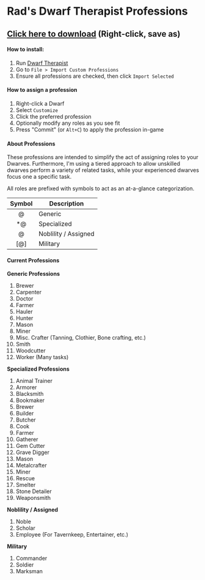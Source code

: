 # Rad's Dwarf Therapist Professions

## [Click here to download](https://raw.githubusercontent.com/RadGH/Rad-s-Dwarf-Therapist-Professions/master/custom_professions.dtp) (Right-click, save as)

#### How to install:
1. Run [Dwarf Therapist](http://www.bay12forums.com/smf/index.php?topic=122968.0)
2. Go to `File > Import Custom Professions`
3. Ensure all professions are checked, then click `Import Selected`

#### How to assign a profession
1. Right-click a Dwarf
2. Select `Customize`
3. Click the preferred profession
4. Optionally modify any roles as you see fit
5. Press "Commit" (or `Alt+C`) to apply the profession in-game

#### About Professions

These professions are intended to simplify the act of assigning roles to your Dwarves. Furthermore, I'm using a tiered approach to allow unskilled dwarves perform a variety of related tasks, while your experienced dwarves focus one a specific task.

All roles are prefixed with symbols to act as an at-a-glance categorization.

| Symbol | Description |
|:-:|---|
| @ | Generic |
| *@ | Specialized |
| $@$ | Noblility / Assigned |
| [@] | Military |

#### Current Professions

**Generic Professions**

1. Brewer
2. Carpenter
3. Doctor
4. Farmer
5. Hauler
6. Hunter
7. Mason
8. Miner
9. Misc. Crafter (Tanning, Clothier, Bone crafting, etc.)
10. Smith
11. Woodcutter
12. Worker (Many tasks)

**Specialized Professions**

1. Animal Trainer
2. Armorer
3. Blacksmith
4. Bookmaker
5. Brewer
6. Builder
7. Butcher
8. Cook
9. Farmer
10. Gatherer
11. Gem Cutter
12. Grave Digger
13. Mason
14. Metalcrafter
15. Miner
16. Rescue
17. Smelter
18. Stone Detailer
19. Weaponsmith

**Noblility / Assigned**

1. Noble
2. Scholar
3. Employee (For Tavernkeep, Entertainer, etc.)

**Military**

1. Commander
2. Soldier
3. Marksman